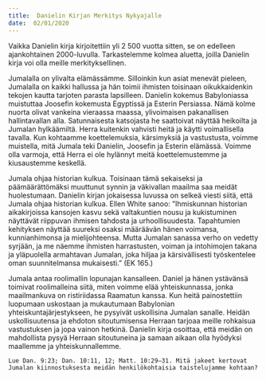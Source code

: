 ```yaml
---
title:  Danielin Kirjan Merkitys Nykyajalle
date:  02/01/2020
---
```


Vaikka Danielin kirja kirjoitettiin yli 2 500 vuotta sitten, se on edelleen ajankohtainen 2000-luvulla. Tarkastelemme kolmea aluetta, joilla Danielin kirja voi olla meille merkityksellinen.

Jumalalla on ylivalta elämässämme. Silloinkin kun asiat menevät pieleen, Jumalalla on kaikki hallussa ja hän toimii ihmisten toisinaan oikukkaidenkin tekojen kautta tarjoten parasta lapsilleen. Danielin kokemus Babyloniassa muistuttaa Joosefin kokemusta Egyptissä ja Esterin Persiassa. Nämä kolme nuorta olivat vankeina vieraassa maassa, ylivoimaisen pakanallisen hallintavallan alla. Satunnaisesta katsojasta he saattoivat näyttää heikoilta ja Jumalan hylkäämiltä. Herra kuitenkin vahvisti heitä ja käytti voimallisella tavalla. Kun kohtaamme koettelemuksia, kärsimyksiä ja vastustusta, voimme muistella, mitä Jumala teki Danielin, Joosefin ja Esterin elämässä. Voimme olla varmoja, että Herra ei ole hylännyt meitä koettelemustemme ja kiusaustemme keskellä.

Jumala ohjaa historian kulkua. Toisinaan tämä sekaiseksi ja päämäärättömäksi muuttunut synnin ja väkivallan maailma saa meidät huolestumaan. Danielin kirjan jokaisessa luvussa on selkeä viesti siitä, että Jumala ohjaa historian kulkua. Ellen White sanoo: ”Ihmiskunnan historian aikakirjoissa kansojen kasvu sekä valtakuntien nousu ja kukistuminen näyttävät riippuvan ihmisen tahdosta ja urhoollisuudesta. Tapahtumien kehityksen näyttää suureksi osaksi määräävän hänen voimansa, kunnianhimonsa ja mielijohteensa. Mutta Jumalan sanassa verho on vedetty syrjään, ja me näemme ihmisten harrastusten, voiman ja intohimojen takana ja yläpuolella armahtavan Jumalan, joka hiljaa ja kärsivällisesti työskentelee oman suunnitelmansa mukaisesti.” (EK 165.)

Jumala antaa roolimallin lopunajan kansalleen. Daniel ja hänen ystävänsä toimivat roolimalleina siitä, miten voimme elää yhteiskunnassa, jonka maailmankuva on ristiriidassa Raamatun kanssa. Kun heitä painostettiin luopumaan uskostaan ja mukautumaan Babylonian yhteiskuntajärjestykseen, he pysyivät uskollisina Jumalan sanalle. Heidän uskollisuutensa ja ehdoton sitoutumisensa Herraan tarjoaa meille rohkaisua vastustuksen ja jopa vainon hetkinä. Danielin kirja osoittaa, että meidän on mahdollista pysyä Herraan sitoutuneina ja samaan aikaan olla hyödyksi maallemme ja yhteiskunnallemme.

`Lue Dan. 9:23; Dan. 10:11, 12; Matt. 10:29–31. Mitä jakeet kertovat Jumalan kiinnostuksesta meidän henkilökohtaisia taistelujamme kohtaan?`